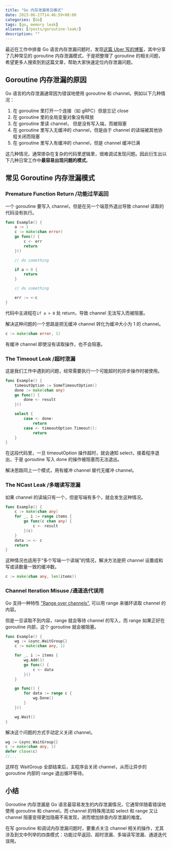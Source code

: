 ```yaml
---
title: "Go 内存泄漏常见模式"
date: 2023-06-27T14:46:59+08:00
categories: [Go]
tags: [go, memory leak]
aliases: [/posts/goroutine-leak/]
description: ""
---
```


最近在工作中排查 Go 语言内存泄漏问题时，发现[这篇 Uber 写的博客](https://www.uber.com/blog/leakprof-featherlight-in-production-goroutine-leak-detection/)，其中分享了几种常见的 goroutine 内存泄漏模式，于是把整理了 goroutine 的相关问题，希望更多人搜索到到这篇文章，帮助大家快速定位内存泄漏问题。

## Goroutine 内存泄漏的原因

Go 语言的内存泄漏通常因为错误地使用 goroutine 和 channel。例如以下几种情况：

1. 在 goroutine 里打开一个连接（如 gRPC）但是忘记 close
2. 在 goroutine 里的全局变量对象没有释放
3. 在 goroutine 里读 channel， 但是没有写入端，而被阻塞
4. 在 goroutine 里写入无缓冲的 channel，但是由于 channel 的读端被其他协程关闭而阻塞
5. 在 goroutine 里写入有缓冲的 channel，但是 channel 缓冲已满

这几种情况，通常掺杂在复杂的代码里逻辑里，很难调试发现问题。因此衍生出以下几种日常工作中**最容易出现问题的模式**。

## 常见 Goroutine 内存泄漏模式

### Premature Function Return /功能过早返回

一个 goroutine 要写入 channel，但是在另一个端意外退出导致 channel 读取的代码没有执行。

```go
func Example() {
    a := 1
    c := make(chan error)
    go func() {
        c <- err
        return
    }()

    // do something

    if a > 0 {
        return
    }

    // do something

    err := <-c
}
```

代码中主进程在`if a > 0` 处 return，导致 channel 无法写入而被阻塞。

解决这种问题的一个思路是把无缓冲 channel 转化为缓冲大小为 1 的 channel。

```go
c := make(chan error, 1)
```

有缓冲 channel 即使没有读取操作，也不会阻塞。

### The Timeout Leak /超时泄漏

这是我们工作中遇到的问题，经常需要执行一个可能超时的异步操作时被使用。

```go
func Example() {
    timeoutOption := SomeTimeoutOption()
    done := make(chan any)
    go func() {
        done <- result
    }()

    select {
        case <- done:
            return
        case <- timeoutOption.Timeout():
            return
    }
}

```

在这段代码里，一旦 timeoutOption 操作超时，就会通知 select，接着程序退出，于是 goroutine 写入 done 的操作被阻塞而无法退出。

解决思路同上一个模式，用有缓冲 channel 替代无缓冲 channel。

### The NCast Leak /多端读写泄漏

如果 channel 的读端只有一个，但是写端有多个，就会发生这种情况。

```go
func Example() {
    c := make(chan any)
    for _, i := range items {
        go func(c chan any) {
            c <- result
        }(c)
    }
    data := <- c
    return
}

```

这种情况也适用于“多个写端一个读端”的情况，解决方法是把 channel 设置成和写或读数量一致的缓冲数。

```go
c := make(chan any, len(items))
```

### Channel Iteration Misuse /通道迭代误用

Go 支持一种特性 ["Range over channels"](https://gobyexample.com/range-over-channels), 可以用 range 来循环读取 channel 的内容。

但是一旦读取不到内容，range 就会等待 channel 的写入，而 range 如果正好在 goroutine 内部，这个 goroutine 就会被阻塞。

```go
func Example() {
    wg := &sync.WaitGroup{}
    c := make(chan any, 1)

    for _, i := items {
        wg.Add(1)
        go func() {
            c <- data
        }()
    }

    go func() {
        for data := range c {
            wg.Done()
        }
    }()

    wg.Wait()
}
```

解决这个问题的方式手动定义关闭 channel。

```go
wg := &sync.WaitGroup{}
c := make(chan any, 1)
defer close(c)
//...
```

这样在 WaitGroup 全部结束后，主程序会关闭 channel，从而让异步的 goroutine 内部的 range 退出循环等待。

## 小结

Goroutine 内存泄漏是 Go 语言最容易发生的内存泄漏情况，它通常伴随着错误地使用 goroutine 和 channel。而 channel 的特殊用法如 select 和 range 又让 channel 阻塞变得更加隐蔽不易发现，进而增加排查内存泄漏的难度。

在写 goroutine 和调试内存泄漏问题时，要重点关注 channel 相关的操作，尤其涉及到文中列举的四类模式：功能过早返回、超时泄漏、多端读写泄漏、通道迭代误用。
